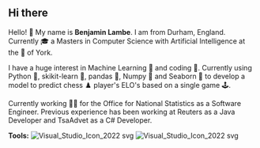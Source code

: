 ## Hi there 

Hello! 👋 My name is **Benjamin Lambe**. I am from Durham, England. Currently 🎓 a Masters in Computer Science with Artificial Intelligence at the 🏫 of York.

I have a huge interest in Machine Learning 🤖 and coding 📃. Currently using Python 🐍, skikit-learn 🧪, pandas 🐼, Numpy 🔢 and Seaborn 🌊 to develop a model to predict chess ♟️ player's ELO's based on a single game 🕹️. 

Currently working 🧑‍💼 for the Office for National Statistics as a Software Engineer. Previous experience has been working at Reuters as a Java Developer and TsaAdvet as a C# Developer.

**Tools:**
![Visual_Studio_Icon_2022 svg](https://github.com/pengibot/pengibot/assets/240244/ca1c17ef-9cc5-4f16-bcb5-be0123969d91)
![Visual_Studio_Icon_2022 svg](https://github.com/pengibot/pengibot/assets/240244/ca1c17ef-9cc5-4f16-bcb5-be0123969d91)



